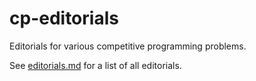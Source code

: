 # cp-editorials
Editorials for various competitive programming problems.

See [editorials.md](editorials.md) for a list of all editorials.